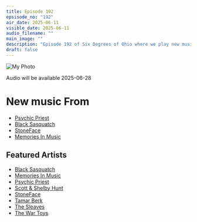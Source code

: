 ```yaml
---
title: Episode 192
epsisode_no: "192"
air_date: 2025-06-11
visible_date: 2025-06-11
audio_filename: ""
main_image: ""
description: "Episode 192 of Six Degrees of Ohio where we play new music from Ohio bands: Psychic Priest, Black Sasquatch, StoneFace, Memories In Music"
draft: false
---
```

<div >
  <img src="/images/SDOH-Cover-Image-192.png" alt="My Photo" class="rounded-lg shadow">
</div>

Audio will be available 2025-06-28

# New music From
- [Psychic Priest](https://psychicpriest.bandcamp.com)
- [Black Sasquatch](https://blacksasquatch.bandcamp.com/album/sighting-ep)
- [StoneFace](https://open.spotify.com/album/7EOrHWcFduAuFaLZCWGHJj?si=kMMbA2JqT9SNCLAEr5muBA&fbclid=IwZXh0bgNhZW0CMTEAAR7DnvD7sU9xzGSYMkIBYSQQgmXVSUVH_sAbmQkPz-95BLO5zsaJJQq0SQJLjw_aem_uYaE16EJNYqOyY3eQ29Z1A&nd=1&dlsi=a2a1a290e18b4b35)
- [Memories In Music](https://open.spotify.com/album/33YuxykS9NHrCy3Wp5rvFf?si=g5r-lj2ZRh-W0dPA9mah-Q&fbclid=IwZXh0bgNhZW0CMTEAAR61zEm6p6qkcJL0HxXaYmwpnfI2icPToKC6fq2zJa4RDm1qcYKrf3cqKKa3UQ_aem_k5eGGz3YPzg7QfoQitBlyA&nd=1&dlsi=504fb69d232e43d7)

## Featured Artists
- [Black Sasquatch](https://blacksasquatch.bandcamp.com/album/sighting-ep)
- [Memories In Music](https://open.spotify.com/album/33YuxykS9NHrCy3Wp5rvFf?si=g5r-lj2ZRh-W0dPA9mah-Q&fbclid=IwZXh0bgNhZW0CMTEAAR61zEm6p6qkcJL0HxXaYmwpnfI2icPToKC6fq2zJa4RDm1qcYKrf3cqKKa3UQ_aem_k5eGGz3YPzg7QfoQitBlyA&nd=1&dlsi=504fb69d232e43d7)
- [Psychic Priest](https://psychicpriest.bandcamp.com)
- [Scott & Shelby Hunt](https://www.discogs.com/release/9162718-Scott-Shelby-Hunt-Reverie?srsltid=AfmBOopi6_Vul03leuuPRT1SAJpVp3ugPf1XTU44G1tlk1o6o6TIjOCi)
- [StoneFace](https://open.spotify.com/album/7EOrHWcFduAuFaLZCWGHJj?si=kMMbA2JqT9SNCLAEr5muBA&fbclid=IwZXh0bgNhZW0CMTEAAR7DnvD7sU9xzGSYMkIBYSQQgmXVSUVH_sAbmQkPz-95BLO5zsaJJQq0SQJLjw_aem_uYaE16EJNYqOyY3eQ29Z1A&nd=1&dlsi=a2a1a290e18b4b35)
- [Tamar Berk](https://tamarberkmusic.com)
- [The Sleaves](https://www.facebook.com/TheSleaves/)
- [The War Toys](https://thewartoys1.bandcamp.com)
